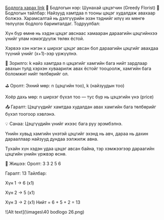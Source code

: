 <a href="https://www.hackerrank.com/challenges/greedy-florist/problem?isFullScreen=true">Бодлога харах link</a>
💐 Бодлогын нэр: Шунахай цэцэгчин (Greedy Florist)
📘 Бодлогын тайлбар:
Найзууд хамтдаа n тооны цэцэг худалдаж авахаар болжээ. Харамсалтай нь дэлгүүрийн эзэн тэднийг илүү их мөнгө төлүүлэх бодлого баримталдаг. Тодруулбал:

Хүн бүр өмнө нь хэдэн цэцэг авснаас хамааран дараагийн цэцгийнхээ үнийг улам нэмэгдүүлж төлөх ёстой.

Хэрвээ хэн нэгэн x ширхэг цэцэг авсан бол дараагийн цэцгийг авахдаа түүний үнийг (x+1)-ээр үржүүлнэ.

🎯 Зорилго:
k найз хамтдаа n цэцэгийг хамгийн бага нийт зардлаар авахын тулд хэрхэн хуваарилж авах ёстойг тооцоолж, хамгийн бага боломжит нийт төлбөрийг ол.

⛳ Оролт:
Эхний мөр: n (цэцгийн тоо), k (найзуудын тоо)

Хоёр дахь мөр: n ширхэг бүхэл тоо — тус бүр нь цэцэгийн үнэ (price)

📤 Гаралт:
Цэцгүүдийг хамтдаа худалдан авах хамгийн бага төлбөрийг бүхэл тоогоор хэвлэнэ.

💡 Санаа:
Цэцгүүдийн үнийг ихээс бага руу эрэмбэлнэ.

Үнийн хувьд хамгийн үнэтэй цэцгийг эхэнд нь авч, дараа нь дахин дарааллаар найзууд дундаа ээлжилж авна.

Тухайн хүн хэдэн удаа цэцэг авсан байна, тэр хэмжээгээр дараагийн цэцгийн үнийн үржвэр өснө.

🧠 Жишээ:
Оролт:
3 3
2 5 6

Гаралт:
13
Тайлбар:

Хүн 1 → 6 (x1)

Хүн 2 → 5 (x1)

Хүн 3 → 2 (x1)
Нийт = 6 + 5 + 2 = 13


![Alt text](\images\40 bodlogo 26.png)
